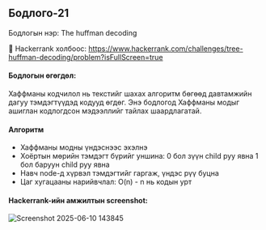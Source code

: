## Бодлого-21
Бодлогын нэр: The huffman decoding

🔗 Hackerrank холбоос: https://www.hackerrank.com/challenges/tree-huffman-decoding/problem?isFullScreen=true

#### Бодлогын өгөгдөл:
Хаффманы кодчилол нь текстийг шахах алгоритм бөгөөд давтамжийн дагуу тэмдэгтүүдэд кодууд өгдөг. Энэ бодлогод Хаффманы модыг ашиглан кодлогдсон мэдээллийг тайлах шаардлагатай.

#### Алгоритм
- Хаффманы модны үндэснээс эхэлнэ
- Хоёртын мөрийн тэмдэгт бүрийг уншина:
0 бол зүүн child руу явна
1 бол баруун child руу явна
- Навч node-д хүрвэл тэмдэгтийг гаргаж, үндэс рүү буцна
- Цаг хугацааны нарийвчлал: O(n) - n нь кодын урт

#### Hackerrank-ийн амжилтын screenshot:
![Screenshot 2025-06-10 143845](https://github.com/user-attachments/assets/8f67eec7-4f5b-4d14-abc5-d525522f904c)
